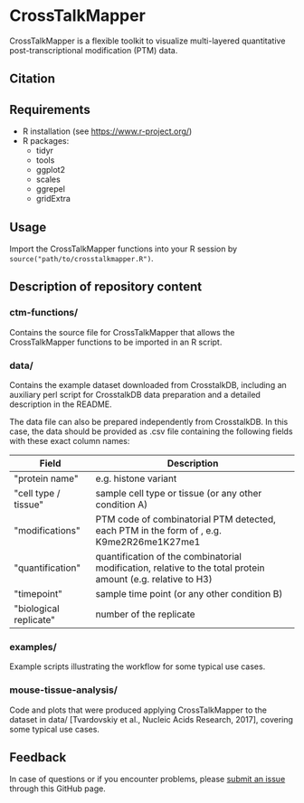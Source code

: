 # CrossTalkMapper

CrossTalkMapper is a flexible toolkit to visualize multi-layered quantitative post-transcriptional modification (PTM) data.

## Citation

## Requirements

* R installation (see https://www.r-project.org/)
* R packages:
  * tidyr
  * tools
  * ggplot2
  * scales
  * ggrepel
  * gridExtra

## Usage

Import the CrossTalkMapper functions into your R session by `source("path/to/crosstalkmapper.R")`.

## Description of repository content

### ctm-functions/

Contains the source file for CrossTalkMapper that allows the CrossTalkMapper functions to be imported in an R script.

### data/

Contains the example dataset downloaded from CrosstalkDB, including an auxiliary perl script for CrosstalkDB data preparation and a detailed description in the README.

The data file can also be prepared independently from CrosstalkDB. In this case, the data should be provided as .csv file containing the following fields with these exact column names:

Field | Description
---|---
"protein name" | e.g. histone variant
"cell type / tissue" | sample cell type or tissue (or any other condition A)
"modifications" | PTM code of combinatorial PTM detected, each PTM in the form of <one-letter amino acid code><position number><modification type code>, e.g. K9me2R26me1K27me1
"quantification" | quantification of the combinatorial modification, relative to the total protein amount (e.g. relative to H3)
"timepoint" | sample time point (or any other condition B)
"biological replicate" | number of the replicate

### examples/

Example scripts illustrating the workflow for some typical use cases.

### mouse-tissue-analysis/

Code and plots that were produced applying CrossTalkMapper to the dataset in data/ [Tvardovskiy et al., Nucleic Acids Research, 2017], covering some typical use cases.

## Feedback

In case of questions or if you encounter problems, please [submit an issue](https://github.com/veitveit/CrossTalkMapper/issues) through this GitHub page.

